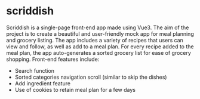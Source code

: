 # scriddish

Scriddish is a single-page front-end app made using Vue3. The aim of the project is to create a beautiful and user-friendly mock app for meal planning and grocery listing. The app includes a variety of recipes that users can view and follow, as well as add to a meal plan. For every recipe added to the meal plan, the app auto-generates a sorted grocery list for ease of grocery shopping. Front-end features include:

- Search function
- Sorted categories navigation scroll (similar to skip the dishes)
- Add ingredient feature
- Use of cookies to retain meal plan for a few days